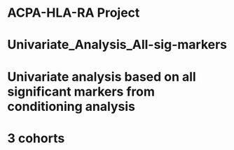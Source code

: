 # ACPA-HLA-RA Project
# Univariate_Analysis_All-sig-markers
# Univariate analysis based on all significant markers from conditioning analysis
# 3 cohorts 
